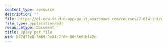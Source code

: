 ```yaml
---
content_type: resource
description: ''
file: https://ol-ocw-studio-app-qa.s3.amazonaws.com/courses/7-014-introductory-biology-spring-2005/b47d77e83e690e047f0e00c6e6cbf42c_Ncszdp4YQDY.pdf
file_type: application/pdf
resourcetype: Document
title: 3play pdf file
uid: b47d77e8-3e69-0e04-7f0e-00c6e6cbf42c
---
```

